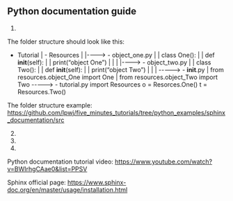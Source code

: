 ## Python documentation guide
1. 

The folder structure should look like this:

 - Tutorial
|	 - Resources
|	|---->	- object_one.py
|	|		class One():
|	|		def __init__(self):
|	|		print(“object One”)
|       |
|	|---->	- object_two.py
|	|		class Two():
|	|		def __init__(self):
|	|		print(“object Two”)
|       |
|	----->	- __init__.py
|			from resources.object_One import One
|			from resources.object_Two import Two
----->	- tutorial.py
		import Resources
		o = Resorces.One()
		t = Resources.Two()		
		
The folder structure example: https://github.com/lpwj/five_minutes_tutorials/tree/python_examples/sphinx_documentation/src

2.

3.

4.


Python documentation tutorial video: https://www.youtube.com/watch?v=BWIrhgCAae0&list=PPSV

Sphinx official page: https://www.sphinx-doc.org/en/master/usage/installation.html
